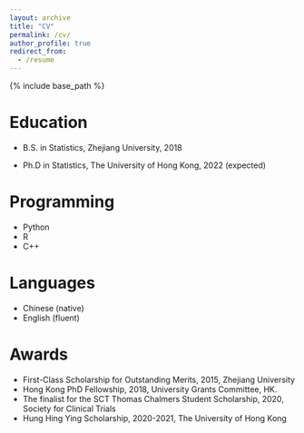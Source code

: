 ```yaml
---
layout: archive
title: "CV"
permalink: /cv/
author_profile: true
redirect_from:
  - /resume
---
```


{% include base_path %}

Education
======
* B.S. in Statistics, Zhejiang University, 2018

* Ph.D in Statistics, The University of Hong Kong, 2022 (expected)


Programming 
======
* Python
* R
* C++

Languages
=======
* Chinese (native)
* English (fluent)

  
Awards
======
<!--* First-Class Scholarship for Outstanding Students, 2015, Zhejiang University -->
* First-Class Scholarship for Outstanding Merits, 2015, Zhejiang University <!--* Fung Scholarship, 2016, Victor and William Fung Foundation -->
* Hong Kong PhD Fellowship, 2018, University Grants Committee, HK.
* The finalist for the SCT Thomas Chalmers Student Scholarship, 2020, Society for Clinical Trials
* Hung Hing Ying Scholarship, 2020-2021, The University of Hong Kong
